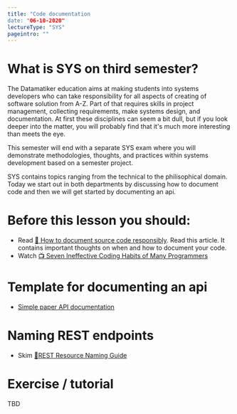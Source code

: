 ```yaml
---
title: "Code documentation
date: "06-10-2020"
lectureType: "SYS"
pageintro: ""
---
```



# What is SYS on third semester?
The Datamatiker education aims at making students into systems developers who can take responsibility for all aspects of creating of software solution from A-Z. Part of that requires skills in project management, collecting requirements, make systems design, and documentation. At first these disciplines can seem a bit dull, but if you look deeper into the matter, you will probably find that it's much more interesting than meets the eye.

This semester will end with a separate SYS exam where you will demonstrate methodologies, thoughts, and practices within systems development based on a semester project.

SYS contains topics ranging from the technical to the philisophical domain. Today we start out in both departments by discussing how to document code and then we will get started by documenting an api. 


# Before this lesson you should:
- Read [:book: How to document source code responsibly](https://medium.com/@andrewgoldis/how-to-document-source-code-responsibly-2b2f303aa525). Read this article. It contains important thoughts on when and how to document your code.
- Watch [:tv: Seven Ineffective Coding Habits of Many Programmers](https://www.youtube.com/watch?v=ZsHMHukIlJY)

# Template for documenting an api
- [Simple paper API documentation](https://docs.google.com/document/d/1SUe4aZ-hGW3mYO9c6DmBq_X0dbjGhl4Lr5VTLEb2yco/edit?usp=sharing)

# Naming REST endpoints
- Skim [:book:REST Resource Naming Guide](https://restfulapi.net/resource-naming/)

# Exercise / tutorial
TBD